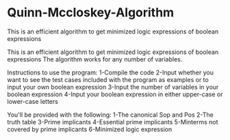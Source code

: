 # Quinn-Mccloskey-Algorithm
This is an efficient algorithm to get minimized logic expressions of boolean expressions

This is an efficient algorithm to get minimized logic expressions of boolean expressions
The algorithm works for any number of variables.

Instructions to use the program:
1-Compile the code
2-Input whether you want to see the test cases included with the program as examples or to input your own boolean expression
3-Input the number of variables in your boolean expression
4-Input your boolean expression in either upper-case or lower-case letters

You'll be provided with the following:
1-The canonical Sop and Pos
2-The truth table
3-Prime implicants
4-Essential prime implicants
5-Minterms not covered by prime implicants
6-Minimized logic expression
